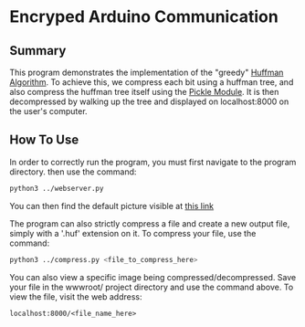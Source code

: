 # Encryped Arduino Communication
## Summary
This program demonstrates the implementation of the "greedy" [Huffman Algorithm](https://en.wikipedia.org/wiki/Huffman_coding "Huffman Algorithm"). To achieve this, we compress each bit using a huffman tree, and also compress the huffman tree itself using the [Pickle Module](https://docs.python.org/3.1/library/pickle.html "Pickle Module"). It is then decompressed by walking up the  tree and displayed on localhost:8000 on the user's computer.
## How To Use
In order to correctly run the program, you must first navigate to the program directory. then use the command:
```bash
python3 ../webserver.py
```
You can then find the default picture visible at [this link](localhost:8000)

The program can also strictly compress a file and create a new output file, simply with a '.huf' extension on it. To compress your file, use the command:
```bash
python3 ../compress.py <file_to_compress_here>
```

You can also view a specific image being compressed/decompressed. Save your file in the wwwroot/ project directory and use the command above. To view the file, visit the web address:
```
localhost:8000/<file_name_here>
```
